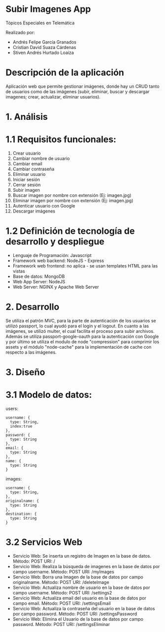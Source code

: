 # Subir Imagenes App
Tópicos Especiales en Telemática

Realizado por:

* Andrés Felipe García Granados
* Cristian David Suaza Cárdenas
* Stiven Andrés Hurtado Loaiza

# Descripción de la aplicación

Aplicación web que permite gestionar imágenes, donde hay un CRUD tanto de usuarios como de las imágenes 
(subir, eliminar, buscar y descargar imagenes; crear, actualizar, eliminar usuarios).

# 1. Análisis

# 1.1 Requisitos funcionales:

  1. Crear usuario
  2. Cambiar nombre de usuario
  3. Cambiar email
  4. Cambiar contraseña
  5. Eliminar usuario
  6. Iniciar sesión
  7. Cerrar sesión
  8. Subir imagen
  9. Buscar imagen por nombre con extensión (Ej: imagen.jpg)
  10. Eliminar imagen por nombre con extensión (Ej: imagen.jpg)
  11. Autenticar usuario con Google
  12. Descargar imágenes
  
# 1.2 Definición de tecnología de desarrollo y despliegue

  - Lenguaje de Programación: Javascript
  - Framework web backend: NodeJS - Express
  - Framework web frontend: no aplica - se usan templates HTML para las vistas
  - Base de datos: MongoDB
  - Web App Server: NodeJS
  - Web Server: NGINX y Apache Web Server
  
# 2. Desarrollo

  Se utiliza el patrón MVC, para la parte de autenticación de los usuarios se utilizó passport, lo cual ayudó 
  para el login y el logout. En cuanto a las imágenes, se utilizó multer, el cual facilita el proceso para subir 
  archivos. Además se utiliza passport-google-oauth para la autenticación con Google y por último se utiliza el
  modulo de node "compression" para comprimir los assets y el módulo "node-cache" para la implementación de cache
  con respecto a las imágenes.
  
# 3. Diseño

# 3.1 Modelo de datos:

  users:
  
    username: {
      type: String,
      index:true
    },
    password: {
      type: String
    },
    email: {
      type: String
    },
    name: {
      type: String
    }
  
  images:
    
    username: {
      type: String,
    },
    originalname: {
      type: String
    },
    destination: {
      type: String
    }
  
  # 3.2 Servicios Web
  
  - Servicio Web: Se inserta un registro de Imagen en la base de datos. Método: POST URI: /
  - Servicio Web: Realiza la búsqueda de imagenes en la base de datos por campo username. Método: 
  POST URI: /myImages
  - Servicio Web: Borra una Imagen de la base de datos por campo originalname. Método: 
  POST URI: /deleteImage
  - Servicio Web: Actualiza nombre de usuario en la base de datos por campo username. Método: POST URI: /settings2
  - Servicio Web: Actualiza email del usuario en la base de datos por campo email. Método: POST URI: /settingsEmail
  - Servicio Web: Actualiza la contraseña del usuario en la base de datos por campo password. Método: POST URI: /settingsPassword
  - Servicio Web: Elimina el Usuario de la base de datos por campo password. Método:
  POST URI: /settingsEliminar

  
